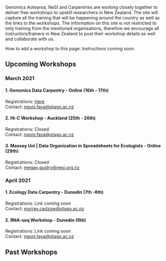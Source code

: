 Genomics Aotearoa, NeSI and Carpentries are working closely together to deliver free workshops to upskill researchers in New Zealand. The site will capture all the training that will be happening around the country as well as the links to the workshops. The information on this site is not restricted to only training from the mentioned organisations, therefore we encourage all instructors/trainers in New Zealand to post their workshop details as well and collaborate with us.

How to add a workshop to this page: Instructions coming soon

## Upcoming Workshops

### March 2021
#### 1. Genomics Data Carpentry - Online (16th - 17th)
Registrations: <a href="https://www.eventbrite.co.nz/e/genomics-data-carpentry-online-tickets-142449096081">Here</a> <br>
Contact: ngoni.faya@otago.ac.nz <br>

#### 2. Hi-C Workshop - Auckland (25th - 26th)
Registrations: Closed <br>
Contact: ngoni.faya@otago.ac.nz <br>

#### 3. Massey Uni | Data Organization in Spreadsheets for Ecologists - Online (29th)
Registrations: Closed <br>
Contact: megan.guidry@nesi.org.nz <br>

### April 2021
#### 1. Ecology Data Carpentry - Dunedin (7th -8th)
Registrations: Link coming soon <br>
Contact: murray.cadzow@otago.ac.nz <br>

#### 2. RNA-seq Workshop - Dunedin (9th)
Registrations: Link coming soon <br>
Contact: ngoni.faya@otago.ac.nz <br>


## Past Workshops


